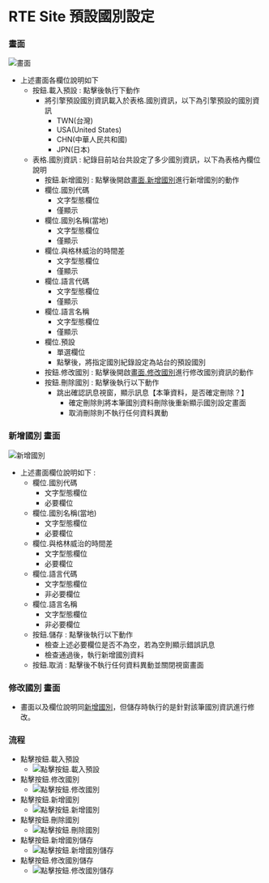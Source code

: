 # RTE Site 預設國別設定

### <div id="view">畫面</div>

![畫面]

* 上述畫面各欄位說明如下
  * 按鈕.載入預設 : 點擊後執行下動作
    * 將引擎預設國別資訊載入於表格.國別資訊，以下為引擎預設的國別資訊
      * TWN(台灣)
      * USA(United States)
      * CHN(中華人民共和國)
      * JPN(日本)
  * 表格.國別資訊 : 紀錄目前站台共設定了多少國別資訊，以下為表格內欄位說明
    * 按鈕.新增國別 : 點擊後開啟[畫面.新增國別](README.md#addcountry)進行新增國別的動作
    * 欄位.國別代碼
      * 文字型態欄位
      * 僅顯示
    * 欄位.國別名稱(當地)
      * 文字型態欄位
      * 僅顯示
    * 欄位.與格林威治的時間差
      * 文字型態欄位
      * 僅顯示
    * 欄位.語言代碼
      * 文字型態欄位
      * 僅顯示
    * 欄位.語言名稱
      * 文字型態欄位
      * 僅顯示
    * 欄位.預設
      * 單選欄位
      * 點擊後，將指定國別紀錄設定為站台的預設國別
    * 按鈕.修改國別 : 點擊後開啟[畫面.修改國別](README.md#updatecountry)進行修改國別資訊的動作
    * 按鈕.刪除國別 : 點擊後執行以下動作
      * 跳出確認訊息視窗，顯示訊息【本筆資料，是否確定刪除？】
        * 確定刪除則將本筆國別資料刪除後重新顯示國別設定畫面
        * 取消刪除則不執行任何資料異動

### <div id="addcountry">新增國別 <path>畫面</path></div>
![新增國別]

* 上述畫面欄位說明如下 :
  * 欄位.國別代碼
    * 文字型態欄位
    * 必要欄位
  * 欄位.國別名稱(當地)
    * 文字型態欄位
    * 必要欄位
  * 欄位.與格林威治的時間差
    * 文字型態欄位
    * 必要欄位
  * 欄位.語言代碼
    * 文字型態欄位
    * 非必要欄位
  * 欄位.語言名稱
    * 文字型態欄位
    * 非必要欄位
  * 按鈕.儲存 : 點擊後執行以下動作
    * 檢查上述必要欄位是否不為空，若為空則顯示錯誤訊息
    * 檢查通過後，執行新增國別資料
  * 按鈕.取消 : 點擊後不執行任何資料異動並關閉視窗畫面


### <div id="updatecountry">修改國別 <path>畫面</path></div>
* 畫面以及欄位說明同[新增國別](README.md#addcountry)，但儲存時執行的是針對該筆國別資訊進行修改。

### <div id="flow">流程</div>
* 點擊按鈕.載入預設
  * ![點擊按鈕.載入預設]
* 點擊按鈕.修改國別
  * ![點擊按鈕.修改國別]
* 點擊按鈕.新增國別
  * ![點擊按鈕.新增國別]
* 點擊按鈕.刪除國別
  * ![點擊按鈕.刪除國別]
* 點擊按鈕.新增國別儲存
  * ![點擊按鈕.新增國別儲存]
* 點擊按鈕.修改國別儲存
  * ![點擊按鈕.修改國別儲存]

[畫面]:attachment/view.png "畫面"
[新增國別]:attachment/addcountry.png "新增國別"
[點擊按鈕.載入預設]:attachment/click_default.png "點擊按鈕.載入預設"
[點擊按鈕.修改國別]:attachment/click_updatecountry.png "點擊按鈕.修改國別"
[點擊按鈕.新增國別]:attachment/click_addcountry.png "點擊按鈕.新增國別"
[點擊按鈕.刪除國別]:attachment/click_deletecountry.png "點擊按鈕.刪除國別"
[點擊按鈕.新增國別儲存]:attachment/click_addcountry_save.png "點擊按鈕.新增國別儲存"
[點擊按鈕.修改國別儲存]:attachment/click_updatecountry_save.png "點擊按鈕.修改國別儲存"